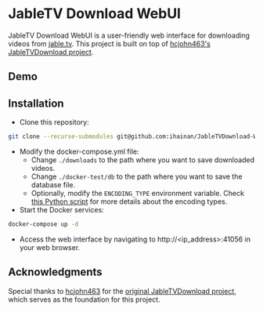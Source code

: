 # JableTV Download WebUI

JableTV Download WebUI is a user-friendly web interface for downloading videos from [jable.tv](https://jable.tv/). This project is built on top of [hcjohn463's JableTVDownload project](https://github.com/hcjohn463/JableTVDownload). 

## Demo

## Installation

- Clone this repository: 

``` bash
git clone --recurse-submodules git@github.com:ihainan/JableTVDownload-WebUI.git
```

- Modify the docker-compose.yml file:
    - Change `./downloads` to the path where you want to save downloaded videos.
    - Change `./docker-test/db` to the path where you want to save the database file.
    - Optionally, modify the `ENCODING_TYPE` environment variable. Check [this Python script](https://github.com/hcjohn463/JableTVDownload/blob/main/download.py) for more details about the encoding types.
- Start the Docker services: 

``` bash
docker-compose up -d
```
- Access the web interface by navigating to http://<ip_address>:41056 in your web browser.

## Acknowledgments

Special thanks to [hcjohn463](https://github.com/hcjohn463) for the [original JableTVDownload project](https://github.com/hcjohn463/JableTVDownload/tree/main), which serves as the foundation for this project.




